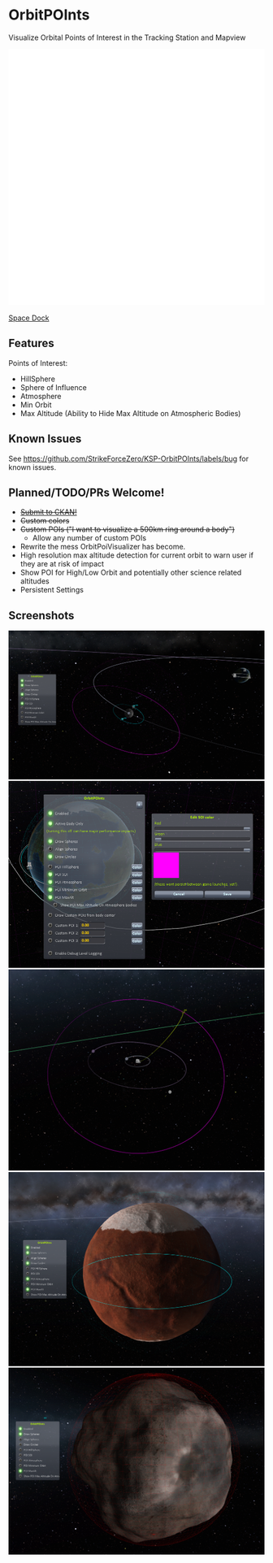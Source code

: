 # OrbitPOInts
Visualize Orbital Points of Interest in the Tracking Station and Mapview

![Logo](./Assets/logo.svg)

[Space Dock](https://spacedock.info/mod/3466/OrbitPOInts)

## Features
Points of Interest:
- HillSphere
- Sphere of Influence
- Atmosphere
- Min Orbit
- Max Altitude (Ability to Hide Max Altitude on Atmospheric Bodies)

## Known Issues
See https://github.com/StrikeForceZero/KSP-OrbitPOInts/labels/bug for known issues.

## Planned/TODO/PRs Welcome!
- [~~Submit to CKAN!~~](https://github.com/KSP-CKAN/NetKAN/blob/master/NetKAN/OrbitPOInts.netkan)
- ~~Custom colors~~
- ~~Custom POIs ("I want to visualize a 500km ring around a body")~~
    - Allow any number of custom POIs
- Rewrite the mess OrbitPoiVisualizer has become.
- High resolution max altitude detection for current orbit to warn user if they are at risk of impact
- Show POI for High/Low Orbit and potentially other science related altitudes
- Persistent Settings

## Screenshots
![POI Mun SOI Screenshot](./Screenshots/Mun%20SOI.png)
![Custom Colors Screenshot](./Screenshots/Custom%20Colors.png)
![POI SOI and Escape Trajectory Screenshot](./Screenshots/SOI%20and%20Escape%20Trajectory.png)
![POI Atmosphere Screenshot](./Screenshots/Atmosphere.png)
![POI Max Alt Screenshot](./Screenshots/Max%20ALT.png)

